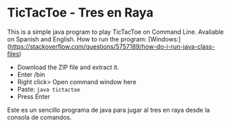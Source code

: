 # TicTacToe - Tres en Raya
This is a simple java program to play TicTacToe on Command Line. Avaliable on Spanish and English. How to run the program:
 [Windows:] (https://stackoverflow.com/questions/5757189/how-do-i-run-java-class-files)
* Download the ZIP file and extract it.
* Enter /bin
* Right click> Open command window here
* Paste: ```java tictactoe```
* Press Enter

Este es un sencillo programa de java para jugar al tres en raya desde la consola de comandos.
